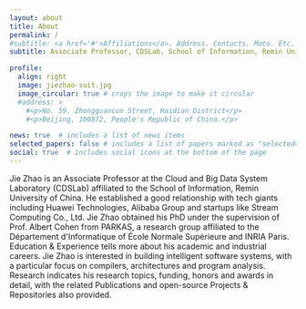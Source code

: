 ```yaml
---
layout: about
title: About
permalink: /
#subtitle: <a href='#'>Affiliations</a>. Address. Contacts. Moto. Etc.
subtitle: Associate Professor, CDSLab, School of Information, Remin University of China.

profile:
  align: right
  image: jiezhao-suit.jpg
  image_circular: true # crops the image to make it circular
  #address: >
    #<p>No. 59, Zhongguancun Street, Haidian District</p>
    #<p>Beijing, 100872, People's Republic of China.</p>

news: true  # includes a list of news items
selected_papers: false # includes a list of papers marked as "selected={true}"
social: true  # includes social icons at the bottom of the page
---
```


Jie Zhao is an Associate Professor at the <a href="http://cloudlab.ruc.edu.cn/index.htm" style="text-decoration: none">Cloud and Big Data System Laboratory (CDSLab)</a> affiliated to the <a href="http://info.ruc.edu.cn/Home/index.htm" style="text-decoration: none">School of Information</a>, <a href="https://en.ruc.edu.cn/" style="text-decoration: none">Remin University of China</a>. He established a good relationship with tech giants including <a href="https://www.huawei.com/en/" style="text-decoration: none">Huawei Technologies</a>, <a href="https://www.alibaba.com/" style="text-decoration: none">Alibaba Group</a> and startups like <a href="https://www.streamcomputing.com/" style="text-decoration: none">Stream Computing Co., Ltd.</a> Jie Zhao obtained his PhD under the supervision of <a href="https://who.rocq.inria.fr/Albert.Cohen/" style="text-decoration: none">Prof. Albert Cohen</a> from <a href="http://parkas.di.ens.fr/index.html" style="text-decoration: none">PARKAS</a>, a research group affiliated to the <a href="http://www.di.ens.fr" style="text-decoration: none">Département d'Informatique</a> of <a href="http://www.ens.fr" style="text-decoration: none">École Normale Supérieure</a> and <a href="https://www.inria.fr/en/centre/paris" style="text-decoration: none">INRIA Paris</a>. <a href="/education-and-experience/" style="text-decoration: none">Education &amp; Experience</a> tells more about his academic and industrial careers. Jie Zhao is interested in building intelligent software systems, with a particular focus on compilers, architectures and program analysis. <a href="/research/" style="text-decoration: none">Research</a> indicates his research topics, funding, honors and awards in detail, with the related <a href="/publications/" style="text-decoration: none">Publications</a> and open-source <a href="/projects/" style="text-decoration: none">Projects &amp; Repositories</a> also provided.
